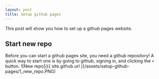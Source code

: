 ```yaml
---
layout: post
title: Setup github pages
---
```


This post will show you how to set up a github pages website.

## Start new repo

Before you can start a github pages site, you need a github repository! A quick way to start one is by going to github, signing in, and clicking the `+` button.
![New repo]({{ site.github.url }}/assets/setup-github-pages/1_new_repo.PNG)
